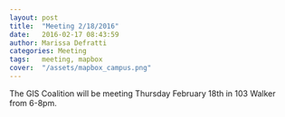 ```yaml
---
layout: post
title:  "Meeting 2/18/2016"
date:   2016-02-17 08:43:59
author: Marissa Defratti
categories: Meeting
tags:	meeting, mapbox
cover:  "/assets/mapbox_campus.png"
---
```



The GIS Coalition will be meeting Thursday February 18th in 103 Walker from 6-8pm.


